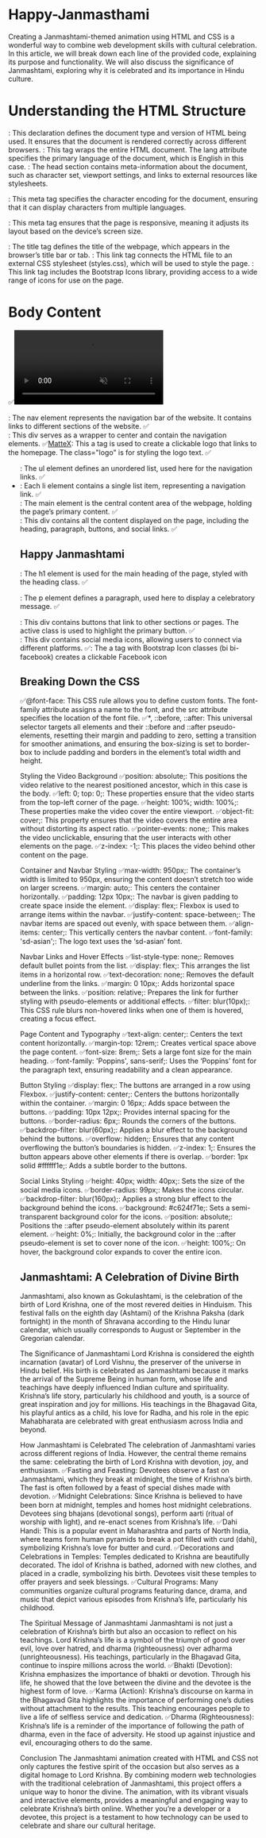 # Happy-Janmasthami
Creating a Janmashtami-themed animation using HTML and CSS is a wonderful way to combine web development skills with cultural celebration. In this article, we will break down each line of the provided code, explaining its purpose and functionality. We will also discuss the significance of Janmashtami, exploring why it is celebrated and its importance in Hindu culture.

# Understanding the HTML Structure
<!DOCTYPE html>: This declaration defines the document type and version of HTML being used. It ensures that the document is rendered correctly across different browsers.

<html lang="en">: This tag wraps the entire HTML document. The lang attribute specifies the primary language of the document, which is English in this case.

<head>: The head section contains meta-information about the document, such as character set, viewport settings, and links to external resources like stylesheets.

<meta charset="UTF-8">: This meta tag specifies the character encoding for the document, ensuring that it can display characters from multiple languages.

<meta name="viewport" content="width=device-width, initial-scale=1.0">: This meta tag ensures that the page is responsive, meaning it adjusts its layout based on the device’s screen size.

<title>Happy Janmashtami Animated Landing Page</title>: The title tag defines the title of the webpage, which appears in the browser’s title bar or tab.

<link rel="stylesheet" href="styles.css">: This link tag connects the HTML file to an external CSS stylesheet (styles.css), which will be used to style the page.

<link rel="stylesheet" href="https://cdn.jsdelivr.net/npm/bootstrap-icons@1.11.3/font/bootstrap-icons.min.css">: This link tag includes the Bootstrap Icons library, providing access to a wide range of icons for use on the page.

# Body Content
✅<video autoplay loop muted>: The video element is used to embed a video on the page. The attributes autoplay, loop, and muted ensure that the video plays automatically, loops indefinitely, and does so without sound.
✅<source src="Happy Janmashtami.mp4">: This tag specifies the video file to be used. Here, the video is named “Happy Janmashtami.mp4.”
✅<nav class="navbar">: The nav element represents the navigation bar of the website. It contains links to different sections of the website.
✅<div class="container">: This div serves as a wrapper to center and contain the navigation elements.
✅<a href="#" class="logo">MatteX</a>: This a tag is used to create a clickable logo that links to the homepage. The class="logo" is for styling the logo text.
✅<ul>: The ul element defines an unordered list, used here for the navigation links.
✅<li>: Each li element contains a single list item, representing a navigation link.
✅<main class="container">: The main element is the central content area of the webpage, holding the page’s primary content.
✅<div class="page-content">: This div contains all the content displayed on the page, including the heading, paragraph, buttons, and social links.
✅<h1 class="heading">Happy Janmashtami</h1>: The h1 element is used for the main heading of the page, styled with the heading class.
✅<p>: The p element defines a paragraph, used here to display a celebratory message.
✅<div class="buttons">: This div contains buttons that link to other sections or pages. The active class is used to highlight the primary button.
✅<div class="social-links">: This div contains social media icons, allowing users to connect via different platforms.
✅<a href="#" class="bi bi-facebook"></a>: The a tag with Bootstrap Icon classes (bi bi-facebook) creates a clickable Facebook icon

# Breaking Down the CSS
✅@font-face: This CSS rule allows you to define custom fonts. The font-family attribute assigns a name to the font, and the src attribute specifies the location of the font file.
✅*, ::before, ::after: This universal selector targets all elements and their ::before and ::after pseudo-elements, resetting their margin and padding to zero, setting a transition for smoother animations, and ensuring the box-sizing is set to border-box to include padding and borders in the element’s total width and height.

Styling the Video Background
✅position: absolute;: This positions the video relative to the nearest positioned ancestor, which in this case is the body.
✅left: 0; top: 0;: These properties ensure that the video starts from the top-left corner of the page.
✅height: 100%; width: 100%;: These properties make the video cover the entire viewport.
✅object-fit: cover;: This property ensures that the video covers the entire area without distorting its aspect ratio.
✅pointer-events: none;: This makes the video unclickable, ensuring that the user interacts with other elements on the page.
✅z-index: -1;: This places the video behind other content on the page.

Container and Navbar Styling
✅max-width: 950px;: The container’s width is limited to 950px, ensuring the content doesn’t stretch too wide on larger screens.
✅margin: auto;: This centers the container horizontally.
✅padding: 12px 10px;: The navbar is given padding to create space inside the element.
✅display: flex;: Flexbox is used to arrange items within the navbar.
✅justify-content: space-between;: The navbar items are spaced out evenly, with space between them.
✅align-items: center;: This vertically centers the navbar content.
✅font-family: 'sd-asian';: The logo text uses the ‘sd-asian’ font.

Navbar Links and Hover Effects
✅list-style-type: none;: Removes default bullet points from the list.
✅display: flex;: This arranges the list items in a horizontal row.
✅text-decoration: none;: Removes the default underline from the links.
✅margin: 0 10px;: Adds horizontal space between the links.
✅position: relative;: Prepares the link for further styling with pseudo-elements or additional effects.
✅filter: blur(10px);: This CSS rule blurs non-hovered links when one of them is hovered, creating a focus effect.

Page Content and Typography
✅text-align: center;: Centers the text content horizontally.
✅margin-top: 12rem;: Creates vertical space above the page content.
✅font-size: 8rem;: Sets a large font size for the main heading.
✅font-family: 'Poppins', sans-serif;: Uses the ‘Poppins’ font for the paragraph text, ensuring readability and a clean appearance.

Button Styling
✅display: flex;: The buttons are arranged in a row using Flexbox.
✅justify-content: center;: Centers the buttons horizontally within the container.
✅margin: 0 16px;: Adds space between the buttons.
✅padding: 10px 12px;: Provides internal spacing for the buttons.
✅border-radius: 6px;: Rounds the corners of the buttons.
✅backdrop-filter: blur(60px);: Applies a blur effect to the background behind the buttons.
✅overflow: hidden;: Ensures that any content overflowing the button’s boundaries is hidden.
✅z-index: 1;: Ensures the button appears above other elements if there is overlap.
✅border: 1px solid #ffffff1e;: Adds a subtle border to the buttons.

Social Links Styling
✅height: 40px; width: 40px;: Sets the size of the social media icons.
✅border-radius: 99px;: Makes the icons circular.
✅backdrop-filter: blur(160px);: Applies a strong blur effect to the background behind the icons.
✅background: #c624f71e;: Sets a semi-transparent background color for the icons.
✅position: absolute;: Positions the ::after pseudo-element absolutely within its parent element.
✅height: 0%;: Initially, the background color in the ::after pseudo-element is set to cover none of the icon.
✅height: 100%;: On hover, the background color expands to cover the entire icon.

# Janmashtami: A Celebration of Divine Birth
Janmashtami, also known as Gokulashtami, is the celebration of the birth of Lord Krishna, one of the most revered deities in Hinduism. This festival falls on the eighth day (Ashtami) of the Krishna Paksha (dark fortnight) in the month of Shravana according to the Hindu lunar calendar, which usually corresponds to August or September in the Gregorian calendar.

The Significance of Janmashtami
Lord Krishna is considered the eighth incarnation (avatar) of Lord Vishnu, the preserver of the universe in Hindu belief. His birth is celebrated as Janmashtami because it marks the arrival of the Supreme Being in human form, whose life and teachings have deeply influenced Indian culture and spirituality.
Krishna’s life story, particularly his childhood and youth, is a source of great inspiration and joy for millions. His teachings in the Bhagavad Gita, his playful antics as a child, his love for Radha, and his role in the epic Mahabharata are celebrated with great enthusiasm across India and beyond.

How Janmashtami is Celebrated
The celebration of Janmashtami varies across different regions of India. However, the central theme remains the same: celebrating the birth of Lord Krishna with devotion, joy, and enthusiasm.
✅Fasting and Feasting: Devotees observe a fast on Janmashtami, which they break at midnight, the time of Krishna’s birth. The fast is often followed by a feast of special dishes made with devotion.
✅Midnight Celebrations: Since Krishna is believed to have been born at midnight, temples and homes host midnight celebrations. Devotees sing bhajans (devotional songs), perform aarti (ritual of worship with light), and re-enact scenes from Krishna’s life.
✅Dahi Handi: This is a popular event in Maharashtra and parts of North India, where teams form human pyramids to break a pot filled with curd (dahi), symbolizing Krishna’s love for butter and curd.
✅Decorations and Celebrations in Temples: Temples dedicated to Krishna are beautifully decorated. The idol of Krishna is bathed, adorned with new clothes, and placed in a cradle, symbolizing his birth. Devotees visit these temples to offer prayers and seek blessings.
✅Cultural Programs: Many communities organize cultural programs featuring dance, drama, and music that depict various episodes from Krishna’s life, particularly his childhood.

The Spiritual Message of Janmashtami
Janmashtami is not just a celebration of Krishna’s birth but also an occasion to reflect on his teachings. Lord Krishna’s life is a symbol of the triumph of good over evil, love over hatred, and dharma (righteousness) over adharma (unrighteousness). His teachings, particularly in the Bhagavad Gita, continue to inspire millions across the world.
✅Bhakti (Devotion): Krishna emphasizes the importance of bhakti or devotion. Through his life, he showed that the love between the divine and the devotee is the highest form of love.
✅Karma (Action): Krishna’s discourse on karma in the Bhagavad Gita highlights the importance of performing one’s duties without attachment to the results. This teaching encourages people to live a life of selfless service and dedication.
✅Dharma (Righteousness): Krishna’s life is a reminder of the importance of following the path of dharma, even in the face of adversity. He stood up against injustice and evil, encouraging others to do the same.

Conclusion
The Janmashtami animation created with HTML and CSS not only captures the festive spirit of the occasion but also serves as a digital homage to Lord Krishna. By combining modern web technologies with the traditional celebration of Janmashtami, this project offers a unique way to honor the divine. The animation, with its vibrant visuals and interactive elements, provides a meaningful and engaging way to celebrate Krishna’s birth online. Whether you’re a developer or a devotee, this project is a testament to how technology can be used to celebrate and share our cultural heritage.
